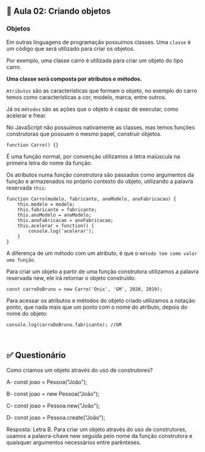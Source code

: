 ## 📝 Aula 02: Criando objetos
### Objetos
Em outras linguagens de programação possuímos classes. Uma ``classe`` é um código que será utilizado para criar os objetos.

Por exemplo, uma classe carro é utilizada para criar um objeto do tipo carro.

**Uma classe será composta por atributos e métodos.**

``Atributos`` são as características que formam o objeto, no exemplo do carro temos como características a cor, modelo, marca, entre outros.

Já os ``métodos`` são as ações que o objeto é capaz de executar, como acelerar e frear.

No JavaScript não possuímos nativamente as classes, mas temos funções construtoras que possuem o mesmo papel, construir objetos.

```
function Carro() {}
```

É uma função normal, por convenção utilizamos a letra maiúscula na primeira letra do nome da função.

Os atributos numa função construtora são passados como argumentos da função e armazenados no próprio contexto do objeto, utilizando a palavra reservada ``this``:

```
function Carro(modelo, fabricante, anoModelo, anoFabricacao) {
    this.modelo = modelo;
    this.fabricante = fabricante;
    this.anoModelo = anoModelo;
    this.anoFabricacao = anoFabricacao;
    this.acelerar = function() {
        console.log('acelerar');
    }
}
```

A diferença de um método com um atributo, é que o ``método tem como valor uma função``.

Para criar um objeto a partir de uma função construtora utilizamos a palavra reservada new, ele irá retornar o objeto construído:

```
const carroDoBruno = new Carro('Onix', 'GM', 2020, 2019);
```

Para acessar os atributos e métodos do objeto criado utilizamos a notação ponto, que nada mais que um ponto com o nome do atributo, depois do nome do objeto:

```
console.log(carroDoBruno.fabricante); //GM
```

<br>

## ✅ Questionário
Como criamos um objeto através do uso de construtores?

A- const joao = Pessoa("João");

B- const joao = new Pessoa("João");

C- const joao = Pessoa.new("João");

D- const joao = Pessoa.create("João");

Resposta: Letra B. Para criar um objeto através do uso de construtores, usamos a palavra-chave new seguida pelo nome da função construtora e quaisquer argumentos necessários entre parênteses.